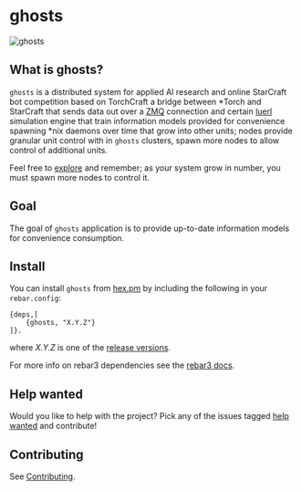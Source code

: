 # ghosts
![ghosts](https://unixtitan.net/images/cherries-clipart-pacman-6.png)
## What is ghosts?

`ghosts` is a distributed system for applied AI research and online StarCraft bot competition based on TorchCraft a bridge between *Torch and StarCraft that sends data out over a [ZMQ](http://zeromq.org) connection and certain [luerl](https://luerl.org) simulation engine that train information models provided for convenience spawning *nix daemons over time that grow into other units; nodes provide granular unit control with in `ghosts` clusters, spawn more nodes to allow control of additional units.

Feel free to [explore](https://github.com/spacebeam) and remember; as your system grow in number, you must spawn more nodes to control it.

## Goal 
The goal of `ghosts` application is to provide up-to-date information models for convenience consumption.

## Install

You can install `ghosts` from [hex.pm](https://hex.pm/packages/ghosts) by including the following in your `rebar.config`:

```
{deps,[
	{ghosts, "X.Y.Z"}
]}.
```
where _X.Y.Z_ is one of the [release versions](https://github.com/spacebeam/ghosts/releases).

For more info on rebar3 dependencies see the [rebar3 docs](http://www.rebar3.org/docs/dependencies).

## Help wanted

Would you like to help with the project? Pick any of the issues tagged [help wanted](https://github.com/spacebeam/ghosts/labels/help%20wanted) and contribute!

## Contributing

See  [Contributing](CONTRIBUTING.md).
